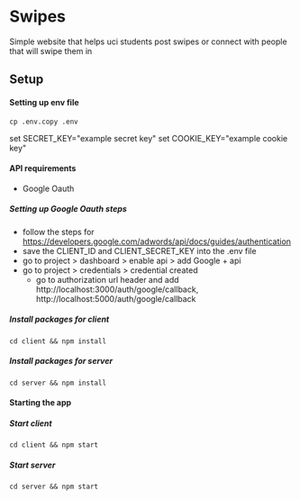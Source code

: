 # Swipes

Simple website that helps uci students post swipes or connect with people
that will swipe them in

## Setup

#### Setting up env file
```
cp .env.copy .env
```

set SECRET_KEY="example secret key"
set COOKIE_KEY="example cookie key"

#### API requirements
* Google Oauth
##### Setting up Google Oauth steps 
* follow the steps for https://developers.google.com/adwords/api/docs/guides/authentication
* save the CLIENT_ID and CLIENT_SECRET_KEY into the .env file
* go to project > dashboard > enable api > add Google + api
* go to project > credentials > credential created
    * go to authorization url header and add http://localhost:3000/auth/google/callback, http://localhost:5000/auth/google/callback
##### Install packages for client
```
cd client && npm install
```

##### Install packages for server
```
cd server && npm install
```	

#### Starting the app
##### Start client
```
cd client && npm start
```

##### Start server
```
cd server && npm start
```	